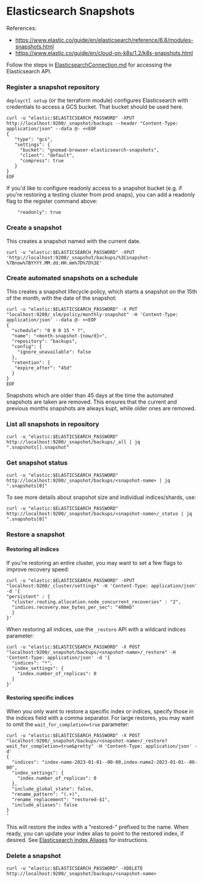 # Elasticsearch Snapshots

References:

- https://www.elastic.co/guide/en/elasticsearch/reference/6.8/modules-snapshots.html
- https://www.elastic.co/guide/en/cloud-on-k8s/1.2/k8s-snapshots.html

Follow the steps in [ElasticsearchConnection.md](./ElasticsearchConnection.md) for accessing the Elasticsearch API.

### Register a snapshot repository

`deployctl setup` (or the terraform module) configures Elasticsearch with credentials to access a GCS bucket. That bucket should be used here.

```
curl -u "elastic:$ELASTICSEARCH_PASSWORD" -XPUT http://localhost:9200/_snapshot/backups --header "Content-Type: application/json" --data @- <<EOF
{
   "type": "gcs",
   "settings": {
     "bucket": "gnomad-browser-elasticsearch-snapshots",
     "client": "default",
     "compress": true
   }
}
EOF
```

If you'd like to configure readonly access to a snapshot bucket (e.g. if you're restoring a testing cluster from prod snaps), you can add a readonly flag to the register command above:

`    "readonly": true`

### Create a snapshot

This creates a snapshot named with the current date.

```
curl -u "elastic:$ELASTICSEARCH_PASSWORD" -XPUT 'http://localhost:9200/_snapshot/backups/%3Csnapshot-%7Bnow%7BYYYY.MM.dd.HH.mm%7D%7D%3E'
```

### Create automated snapshots on a schedule

This creates a snapshot lifecycle policy, which starts a snapshot on the 15th of the month, with the date of the snapshot:

```
curl -u "elastic:$ELASTICSEARCH_PASSWORD" -X PUT "localhost:9200/_slm/policy/monthly-snapshot" -H 'Content-Type: application/json' --data @- <<EOF
{
  "schedule": "0 0 0 15 * ?",
  "name": "<month-snapshot-{now/d}>",
  "repository": "backups",
  "config": {
    "ignore_unavailable": false
  },
  "retention": {
   "expire_after": "45d"
  }
}
EOF
```

Snapshots which are older than 45 days at the time the automated snapshots are taken are removed. This ensures that the current and previous months snapshots are always kupt, while older ones are removed.

### List all snapshots in repository

```
curl -u "elastic:$ELASTICSEARCH_PASSWORD" http://localhost:9200/_snapshot/backups/_all | jq ".snapshots[].snapshot"
```

### Get snapshot status

```
curl -u "elastic:$ELASTICSEARCH_PASSWORD" http://localhost:9200/_snapshot/backups/<snapshot-name> | jq ".snapshots[0]"
```

To see more details about snapshot size and individual indices/shards, use:

```
curl -u "elastic:$ELASTICSEARCH_PASSWORD" http://localhost:9200/_snapshot/backups/<snapshot-name>/_status | jq ".snapshots[0]"
```

### Restore a snapshot

#### Restoring all indices

If you're restoring an entire cluster, you may want to set a few flags to improve recovery speed:

```
curl -u "elastic:$ELASTICSEARCH_PASSWORD" -XPUT "localhost:9200/_cluster/settings" -H 'Content-Type: application/json' -d '{
"persistent" : {
  "cluster.routing.allocation.node_concurrent_recoveries" : "2",
  "indices.recovery.max_bytes_per_sec": "400mb"
  }
}'
```

When restoring all indices, use the `_restore` API with a wildcard indices parameter:

```
curl -u "elastic:$ELASTICSEARCH_PASSWORD" -X POST "localhost:9200/_snapshot/backups/<snapshot-name>/_restore" -H 'Content-Type: application/json' -d '{
  "indices": "*",
  "index_settings": {
    "index.number_of_replicas": 0
  }
}'
```

#### Restoring specific indices

When you only want to restore a specific index or indices, specify those in the indices field with a comma separator. For large restores, you may want to omit the `wait_for_completion=true` parameter:

```
curl -u "elastic:$ELASTICSEARCH_PASSWORD" -X POST "localhost:9200/_snapshot/backups/<snapshot-name>/_restore?wait_for_completion=true&pretty" -H 'Content-Type: application/json' -d'
{
  "indices": "index-name-2023-01-01--00-00,index-name2-2023-01-01--00-00",
  "index_settings": {
    "index.number_of_replicas": 0
  },
  "include_global_state": false,
  "rename_pattern": "(.+)",
  "rename_replacement": "restored-$1",
  "include_aliases": false
}
'
```

This will restore the index with a "restored-" prefixed to the name. When ready, you can update your index alias to point to the restored index, if desired. See [Elasticsearch Index Aliases](./ElasticsearchIndexAliases.md) for instructions.

### Delete a snapshot

```
curl -u "elastic:$ELASTICSEARCH_PASSWORD" -XDELETE http://localhost:9200/_snapshot/backups/<snapshot-name>
```
